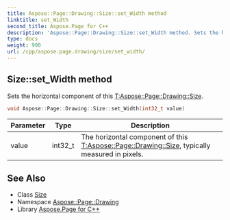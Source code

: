 ```yaml
---
title: Aspose::Page::Drawing::Size::set_Width method
linktitle: set_Width
second_title: Aspose.Page for C++
description: 'Aspose::Page::Drawing::Size::set_Width method. Sets the horizontal component of this T:Aspose::Page::Drawing::Size in C++.'
type: docs
weight: 900
url: /cpp/aspose.page.drawing/size/set_width/
---
```

## Size::set_Width method


Sets the horizontal component of this [T:Aspose::Page::Drawing::Size](../).

```cpp
void Aspose::Page::Drawing::Size::set_Width(int32_t value)
```


| Parameter | Type | Description |
| --- | --- | --- |
| value | int32_t | The horizontal component of this [T:Aspose::Page::Drawing::Size](../), typically measured in pixels. |

## See Also

* Class [Size](../)
* Namespace [Aspose::Page::Drawing](../../)
* Library [Aspose.Page for C++](../../../)
